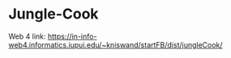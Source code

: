 # Jungle-Cook

Web 4 link: https://in-info-web4.informatics.iupui.edu/~kniswand/startFB/dist/jungleCook/
